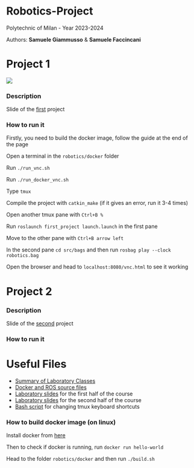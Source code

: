 # Robotics-Project
Polytechnic of Milan - Year 2023-2024

Authors: <b>Samuele Giammusso</b> & <b>Samuele Faccincani</b> 

# Project 1

<img src="Videos/project_1.gif">

### Description
Slide of the [first](Slide%20Lab/Project_1) project

### How to run it

Firstly, you need to build the docker image, follow the guide at the end of the page

Open a terminal in the `robotics/docker` folder

Run `./run_vnc.sh`

Run `./run_docker_vnc.sh`

Type `tmux`

Compile the project with `catkin_make` (if it gives an error, run it 3-4 times)

Open another tmux pane with `Ctrl+B %`

Run `roslaunch first_project launch.launch` in the first pane

Move to the other pane with `Ctrl+B arrow left`

In the second pane `cd src/bags` and then run `rosbag play --clock robotics.bag`

Open the browser and head to `localhost:8080/vnc.html` to see it working


# Project 2

### Description
Slide of the [second](Slide%20Lab/Project_2) project

### How to run it

# Useful Files

- [Summary of Laboratory Classes](Lab%20summary)
- [Docker and ROS source files](robotics)
- [Laboratory slides](Slide%20Lab/Lectures_1) for the first half of the course
- [Laboratory slides](Slide%20Lab/Lectures_2) for the second half of the course
- [Bash script](robotics/comandi_docker.sh) for changing tmux keyboard shortcuts

### How to build docker image (on linux)

Install docker from [here](https://docs.docker.com/engine/install/)

Then to check if docker is running, run `docker run hello-world`

Head to the folder `robotics/docker` and then run `./build.sh`



